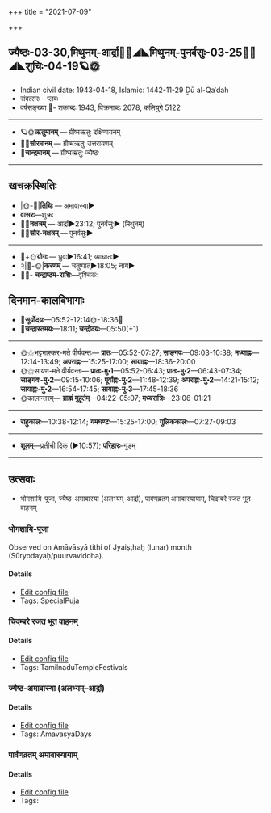 +++
title = "2021-07-09"

+++
## ज्यैष्ठः-03-30,मिथुनम्-आर्द्रा🌛🌌◢◣मिथुनम्-पुनर्वसुः-03-25🌌🌞◢◣शुचिः-04-19🪐🌞
- Indian civil date: 1943-04-18, Islamic: 1442-11-29 Ḏū al-Qaʿdah
- संवत्सरः - प्लवः
- वर्षसङ्ख्या 🌛- शकाब्दः 1943, विक्रमाब्दः 2078, कलियुगे 5122
___________________
- 🪐🌞**ऋतुमानम्** — ग्रीष्मऋतुः दक्षिणायनम्
- 🌌🌞**सौरमानम्** — ग्रीष्मऋतुः उत्तरायणम्
- 🌛**चान्द्रमानम्** — ग्रीष्मऋतुः ज्यैष्ठः
___________________


## खचक्रस्थितिः
- |🌞-🌛|**तिथिः** — अमावास्या►  
- **वासरः**—शुक्रः  
- 🌌🌛**नक्षत्रम्** — आर्द्रा►23:12; पुनर्वसुः► (मिथुनम्)  
- 🌌🌞**सौर-नक्षत्रम्** — पुनर्वसुः►  
___________________
- 🌛+🌞**योगः** — ध्रुवः►16:41; व्याघातः►  
- २|🌛-🌞|**करणम्** — चतुष्पात्►18:05; नाग►  
- 🌌🌛- **चन्द्राष्टम-राशिः**—वृश्चिकः  


## दिनमान-कालविभागाः
- 🌅**सूर्योदयः**—05:52-12:14🌞️-18:36🌇  
- 🌛**चन्द्रास्तमयः**—18:11; **चन्द्रोदयः**—05:50(+1)  
___________________
- 🌞⚝भट्टभास्कर-मते वीर्यवन्तः— **प्रातः**—05:52-07:27; **साङ्गवः**—09:03-10:38; **मध्याह्नः**—12:14-13:49; **अपराह्णः**—15:25-17:00; **सायाह्नः**—18:36-20:00  
- 🌞⚝सायण-मते वीर्यवन्तः— **प्रातः-मु॰1**—05:52-06:43; **प्रातः-मु॰2**—06:43-07:34; **साङ्गवः-मु॰2**—09:15-10:06; **पूर्वाह्णः-मु॰2**—11:48-12:39; **अपराह्णः-मु॰2**—14:21-15:12; **सायाह्नः-मु॰2**—16:54-17:45; **सायाह्नः-मु॰3**—17:45-18:36  
- 🌞कालान्तरम्— **ब्राह्मं मुहूर्तम्**—04:22-05:07; **मध्यरात्रिः**—23:06-01:21  
___________________
- **राहुकालः**—10:38-12:14; **यमघण्टः**—15:25-17:00; **गुलिककालः**—07:27-09:03  
___________________
- **शूलम्**—प्रतीची दिक् (►10:57); **परिहारः**–गुडम्  
___________________

## उत्सवाः
- भोगशायि-पूजा, ज्यैष्ठ-अमावास्या (अलभ्यम्–आर्द्रा), पार्वणव्रतम् अमावास्यायाम्, चिदम्बरे रजत भूत वाहनम्
### भोगशायि-पूजा

Observed on Amāvāsyā tithi of Jyaiṣṭhaḥ (lunar) month (Sūryodayaḥ/puurvaviddha). 

#### Details
- [Edit config file](https://github.com/jyotisham/adyatithi/tree/master/general/lunar_month/tithi/03/30/bhOgazAyi-pUjA.toml)
- Tags: SpecialPuja


### चिदम्बरे रजत भूत वाहनम्



#### Details
- [Edit config file](https://github.com/jyotisham/adyatithi/tree/master/temples/Tamil/relative_event/naTarAjar%20An2i%20tirumaJcan2am/offset__-6/cidambarE%20rajata%20bhUta%20vAhanam.toml)
- Tags: TamilnaduTempleFestivals


### ज्यैष्ठ-अमावास्या (अलभ्यम्–आर्द्रा)



#### Details
- [Edit config file](https://github.com/jyotisham/adyatithi/tree/master/time_focus/monthly/amAvAsyA/description_only/jyaiSTha-amAvAsyA.toml)
- Tags: AmavasyaDays


### पार्वणव्रतम् अमावास्यायाम्



#### Details
- [Edit config file](https://github.com/jyotisham/adyatithi/tree/master/gRhya/general/relative_event/sthAlIpAkaH_1/offset__-1/pArvaNa-vratam_30.toml)
- Tags: 


